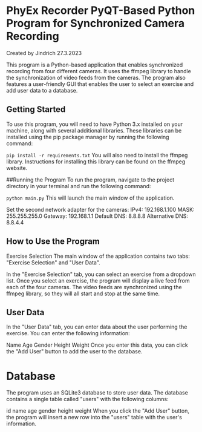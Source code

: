 # PhyEx Recorder PyQT-Based Python Program for Synchronized Camera Recording
Created by Jindrich 27.3.2023

This program is a Python-based application that enables synchronized recording from four different cameras. It uses the ffmpeg library to handle the synchronization of video feeds from the cameras. The program also features a user-friendly GUI that enables the user to select an exercise and add user data to a database.

## Getting Started
To use this program, you will need to have Python 3.x installed on your machine, along with several additional libraries. These libraries can be installed using the pip package manager by running the following command:

`pip install -r requirements.txt`
You will also need to install the ffmpeg library. Instructions for installing this library can be found on the ffmpeg website.

##Running the Program
To run the program, navigate to the project directory in your terminal and run the following command:

`python main.py`
This will launch the main window of the application.

Set the second network adapter for the cameras:
IPv4: 192.168.1.100
MASK: 255.255.255.0
Gateway: 192.168.1.1
Default DNS: 8.8.8.8
Alternative DNS: 8.8.4.4

## How to Use the Program
Exercise Selection
The main window of the application contains two tabs: "Exercise Selection" and "User Data".

In the "Exercise Selection" tab, you can select an exercise from a dropdown list. Once you select an exercise, the program will display a live feed from each of the four cameras. The video feeds are synchronized using the ffmpeg library, so they will all start and stop at the same time.



## User Data
In the "User Data" tab, you can enter data about the user performing the exercise. You can enter the following information:

Name
Age
Gender
Height
Weight
Once you enter this data, you can click the "Add User" button to add the user to the database.

# Database
The program uses an SQLite3 database to store user data. The database contains a single table called "users" with the following columns:

id
name
age
gender
height
weight
When you click the "Add User" button, the program will insert a new row into the "users" table with the user's information.




